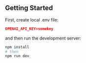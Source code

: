
## Getting Started

First, create local .env file:

```JSON
OPENAI_API_KEY=somekey
```

and then run the development server:

```bash
npm install
# then
npm run dev
```




